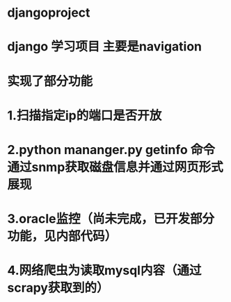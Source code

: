 djangoproject
=============
django 学习项目 主要是navigation
=============
实现了部分功能
=============
1.扫描指定ip的端口是否开放
=============
2.python mananger.py getinfo 命令通过snmp获取磁盘信息并通过网页形式展现
=============
3.oracle监控（尚未完成，已开发部分功能，见内部代码）
=============
4.网络爬虫为读取mysql内容（通过scrapy获取到的）
=============
